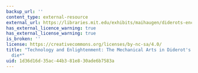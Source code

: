```yaml
---
backup_url: ''
content_type: external-resource
external_url: https://libraries.mit.edu/exhibits/maihaugen/diderots-encyclopedie/
has_external_licence_warning: true
has_external_license_warning: true
is_broken: ''
license: https://creativecommons.org/licenses/by-nc-sa/4.0/
title: "Technology and Enlightenment: The Mechanical Arts in Diderot's *Encyclop\xE9\
  die*"
uid: 1d36d16d-35ac-44b3-81e8-30ade6b7583a
---
```

